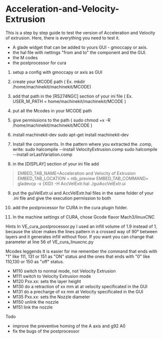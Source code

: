 # Acceleration-and-Velocity-Extrusion

This is a step by step guide  to test the version of Acceleration and Velocity of extrusion. 
Here, there is everything you need to test it.

- A glade widget that can be added to yours GUI - gmoccapy or axis. 
- the hal file with nettings "from and to" the component and the GUI.
- the M codes 
- the postprocessor for cura

1. setup a config with gmoccapy or axis as GUI
2. create your MCODE path ( Ex. mkdir /home/machinekit/machinekit/MCODE)
3. add that path in the [RS274NGC] section of your ini file ( Ex. USER_M_PATH = home/machinekit/machinekit/MCODE ) 
4. put all the Mcodes in your MCODE path 
5. give permissions to the path ( sudo chmod +x -R /home/machinekit/machinekit/MCODE )
6. install machinekit-dev 
   sudo apt-get install machinekit-dev
7. Install the components. In the pattern where you extracted the .comp, write:
sudo halcompile --install VelocityExtrusion.comp
sudo halcompile --install orLastVariation.comp

8. in the [DISPLAY] section of your ini file
add
>EMBED_TAB_NAME=Acceleration and Velocity of Extrusion
>EMBED_TAB_LOCATION = ntb_preview
>EMBED_TAB_COMMAND= gladevcp -x {XID} -H AccVelExtr.hal ./guiAccVelExtr.ui
9. put the guiVelExtr.ui and AccVelExtr.hal files in the same folder of your .ini file and give the execution permission to both 
10. add the postprocessor for CURA in the cura plugin folder.

11. In the machine settings of CURA, chose Gcode flavor Mach3/linuxCNC 

Hints
In VE_cura_postprocessor.py I used an infill volume of 1.9 instead of 1, because the slicer makes the lines pattern in a crossed way of 90° between layers and it generates infill without floor. If you want you can change that parameter at line 56 of VE_cura_linuxcnc.py

Mcodes leggends 
It is easier for me remember the command that ends with "1" like 111, 131 or 151 as "ON" status and the ones that ends with "0" like 110,130 or 150 as "off" status.


- M110 switch to normal mode, not Velocity Extrusion
- M111 switch to Velocity Extrusion mode
- M120 Pxx.xx: sets the layer height
- M130 do a retraction of xx mm at at velocity specificated in the GUI
- M131 do a precharge of xx mm at Velocity specificated in the GUI
- M135 Pxx.xx: sets the Nozzle diameter
- M150 unlink the nozzle
- M151 link the nozzle

Todo
- improve the preventive homing of the A axis and g92 A0
- fix the bugs of the postprocessor
